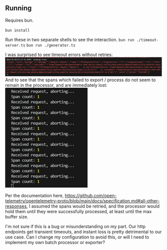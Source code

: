 ## Running

Requires bun.

`bun install`

Run these in two separate shells to see the interaction.
`bun run ./timeout-server.ts`
`bun run ./generator.ts`

I was surprised to see timeout errors without retries:
![alt text](/screenshots/timeout-errors.png)
And to see that the spans which failed to export / process do not seem to remain in the processor, and are immediately lost:
![alt text](/screenshots/received-spans.png)

Per the documentation here, https://github.com/open-telemetry/opentelemetry-proto/blob/main/docs/specification.md#all-other-responses, I assumed the spans would be retried, and the processor would hold them until they were successfully processed, at least until the max buffer size. 

I'm not sure if this is a bug or misunderstanding on my part. Our http endpoints get transient timeouts, and instant loss is pretty detrimental to our use case. Can I change my configuration to avoid this, or will I need to implement my own batch processor or exporter?
